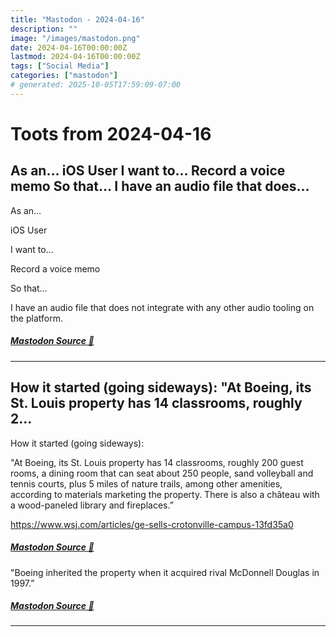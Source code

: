 ```yaml
---
title: "Mastodon - 2024-04-16"
description: ""
image: "/images/mastodon.png"
date: 2024-04-16T00:00:00Z
lastmod: 2024-04-16T00:00:00Z
tags: ["Social Media"]
categories: ["mastodon"]
# generated: 2025-10-05T17:59:09-07:00
---
```


# Toots from 2024-04-16

## As an…  iOS User  I want to…  Record a voice memo  So that…  I have an audio file that does...

As an…

iOS User

I want to…

Record a voice memo

So that…

I have an audio file that does not integrate with any other audio tooling on the platform.

##### [Mastodon Source 🐘](https://hachyderm.io/@mweagle/112279399797636327)

---

## How it started (going sideways):  "At Boeing, its St. Louis property has 14 classrooms, roughly 2...

How it started (going sideways):

"At Boeing, its St. Louis property has 14 classrooms, roughly 200 guest rooms, a dining room that can seat about 250 people, sand volleyball and tennis courts, plus 5 miles of nature trails, among other amenities, according to materials marketing the property. There is also a château with a wood-paneled library and fireplaces.”

<https://www.wsj.com/articles/ge-sells-crotonville-campus-13fd35a0>

##### [Mastodon Source 🐘](https://hachyderm.io/@mweagle/112279226946152867)

"Boeing inherited the property when it acquired rival McDonnell Douglas in 1997.”

##### [Mastodon Source 🐘](https://hachyderm.io/@mweagle/112279234633348183)

---


